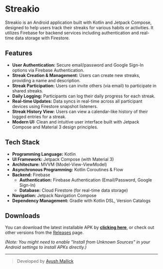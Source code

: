 # Streakio

Streakio is an Android application built with Kotlin and Jetpack Compose, designed to help users track their streaks for various habits or activities. It utilizes Firebase for backend services including authentication and real-time data storage with Firestore.

## Features

- **User Authentication:** Secure email/password and Google Sign-In options via Firebase Authentication.
- **Streak Creation & Management:** Users can create new streaks, providing a name and description.
- **Streak Participation:** Users can invite others (via email) to participate in shared streaks.
- **Daily Logging:** Participants can log their daily progress for each streak.
- **Real-time Updates:** Data syncs in real-time across all participant devices using Firestore snapshot listeners.
- **Streak History View:** Users can view a calendar-like history of their logged entries for a streak.
- **Modern UI:** Clean and intuitive user interface built with Jetpack Compose and Material 3 design principles.

## Tech Stack

- **Programming Language:** Kotlin
- **UI Framework:** Jetpack Compose (with Material 3)
- **Architecture:** MVVM (Model-View-ViewModel)
- **Asynchronous Programming:** Kotlin Coroutines & Flow
- **Backend:** Firebase
  - **Authentication:** Firebase Authentication (Email/Password, Google Sign-In)
  - **Database:** Cloud Firestore (for real-time data storage)
- **Navigation:** Jetpack Navigation Compose
- **Dependency Management:** Gradle with Kotlin DSL, Version Catalogs

## Downloads

You can download the latest installable APK by [**clicking here**](https://github.com/thatayushmallick/streakio/releases/download/v0.3.1-beta/Streakio-beta-0.3.1.apk), or check out other versions from the [Releases](https://github.com/YOUR_USERNAME/YOUR_REPOSITORY_NAME/releases) page.

_(Note: You might need to enable "Install from Unknown Sources" in your Android settings to install APKs directly.)_

---

> Developed by [Ayush Mallick](https://ayushmallick.vercel.app)
